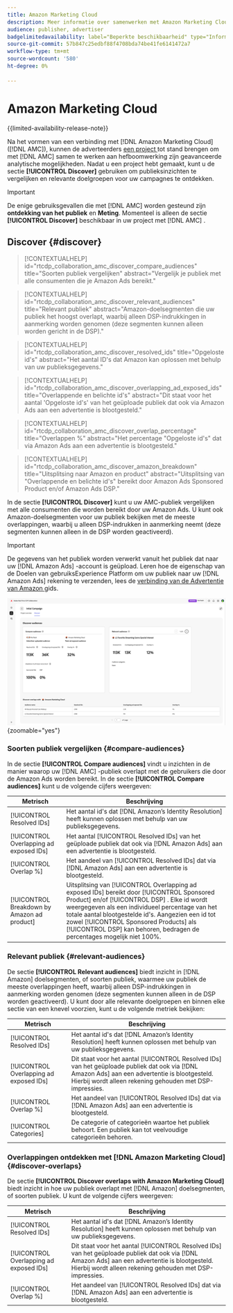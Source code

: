 ```yaml
---
title: Amazon Marketing Cloud
description: Meer informatie over samenwerken met Amazon Marketing Cloud in Real-Time CDP Collaboration.
audience: publisher, advertiser
badgelimitedavailability: label="Beperkte beschikbaarheid" type="Informative" url="https://helpx.adobe.com/legal/product-descriptions/real-time-customer-data-platform-collaboration.html newtab=true"
source-git-commit: 57b847c25edbf88f4708bda74be41fe6141472a7
workflow-type: tm+mt
source-wordcount: '580'
ht-degree: 0%

---
```


# Amazon Marketing Cloud

{{limited-availability-release-note}}

Na het vormen van een verbinding met [!DNL Amazon Marketing Cloud] ([!DNL AMC]), kunnen de adverteerders [ een project ](../manage-projects.md#create-project) tot stand brengen om met [!DNL AMC] samen te werken aan hefboomwerking zijn geavanceerde analytische mogelijkheden. Nadat u een project hebt gemaakt, kunt u de sectie **[!UICONTROL Discover]** gebruiken om publieksinzichten te vergelijken en relevante doelgroepen voor uw campagnes te ontdekken.

>[!IMPORTANT]
>
>De enige gebruiksgevallen die met [!DNL AMC] worden gesteund zijn **ontdekking van het publiek** en **Meting**. Momenteel is alleen de sectie **[!UICONTROL Discover]** beschikbaar in uw project met [!DNL AMC] .

## Discover {#discover}

>[!CONTEXTUALHELP]
>id="rtcdp_collaboration_amc_discover_compare_audiences"
>title="Soorten publiek vergelijken"
>abstract="Vergelijk je publiek met alle consumenten die je Amazon Ads bereikt."

>[!CONTEXTUALHELP]
>id="rtcdp_collaboration_amc_discover_relevant_audiences"
>title="Relevant publiek"
>abstract="Amazon-doelsegmenten die uw publiek het hoogst overlapt, waarbij alleen DSP-indrukkingen in aanmerking worden genomen (deze segmenten kunnen alleen worden gericht in de DSP)."

>[!CONTEXTUALHELP]
>id="rtcdp_collaboration_amc_discover_resolved_ids"
>title="Opgeloste id&#39;s"
>abstract="Het aantal ID&#39;s dat Amazon kan oplossen met behulp van uw publieksgegevens."

>[!CONTEXTUALHELP]
>id="rtcdp_collaboration_amc_discover_overlapping_ad_exposed_ids"
>title="Overlappende en belichte id&#39;s"
>abstract="Dit staat voor het aantal &#39;Opgeloste id&#39;s&#39; van het geüploade publiek dat ook via Amazon Ads aan een advertentie is blootgesteld."

>[!CONTEXTUALHELP]
>id="rtcdp_collaboration_amc_discover_overlap_percentage"
>title="Overlappen %"
>abstract="Het percentage &quot;Opgeloste id&#39;s&quot; dat via Amazon Ads aan een advertentie is blootgesteld."

>[!CONTEXTUALHELP]
>id="rtcdp_collaboration_amc_discover_amazon_breakdown"
>title="Uitsplitsing naar Amazon en product"
>abstract="Uitsplitsing van &quot;Overlappende en belichte id&#39;s&quot; bereikt door Amazon Ads Sponsored Product en/of Amazon Ads DSP."

In de sectie **[!UICONTROL Discover]** kunt u uw AMC-publiek vergelijken met alle consumenten die worden bereikt door uw Amazon Ads. U kunt ook Amazon-doelsegmenten voor uw publiek bekijken met de meeste overlappingen, waarbij u alleen DSP-indrukken in aanmerking neemt (deze segmenten kunnen alleen in de DSP worden geactiveerd).

>[!IMPORTANT]
>
>De gegevens van het publiek worden verwerkt vanuit het publiek dat naar uw [!DNL Amazon Ads] -account is geüpload. Leren hoe de eigenschap van de Doelen van gebruiksExperience Platform om uw publiek naar uw [!DNL Amazon Ads] rekening te verzenden, lees de [ verbinding van de Advertentie van Amazon ](https://experienceleague.adobe.com/en/docs/experience-platform/destinations/catalog/advertising/amazon-ads) gids.

![ ontdekt sectie in een project met Amazon Marketing Cloud.](/help/assets/collaborate/advertising-platforms/amc-discover.png){zoomable="yes"}

### Soorten publiek vergelijken {#compare-audiences}

In de sectie **[!UICONTROL Compare audiences]** vindt u inzichten in de manier waarop uw [!DNL AMC] -publiek overlapt met de gebruikers die door de Amazon Ads worden bereikt. In de sectie **[!UICONTROL Compare audiences]** kunt u de volgende cijfers weergeven:

| Metrisch | Beschrijving |
|--------------------------------|---------------------------------------------------------------------------------------------------|
| [!UICONTROL Resolved IDs] | Het aantal id&#39;s dat [!DNL Amazon’s Identity Resolution] heeft kunnen oplossen met behulp van uw publieksgegevens. |
| [!UICONTROL Overlapping ad exposed IDs] | Het aantal [!UICONTROL Resolved IDs] van het geüploade publiek dat ook via [!DNL Amazon Ads] aan een advertentie is blootgesteld. |
| [!UICONTROL Overlap %] | Het aandeel van [!UICONTROL Resolved IDs] dat via [!DNL Amazon Ads] aan een advertentie is blootgesteld. |
| [!UICONTROL Breakdown by Amazon ad product] | Uitsplitsing van [!UICONTROL Overlapping ad exposed IDs] bereikt door [!UICONTROL Sponsored Product] en/of [!UICONTROL DSP] . Elke id wordt weergegeven als een individueel percentage van het totale aantal blootgestelde id&#39;s. Aangezien een id tot zowel [!UICONTROL Sponsored Products] als [!UICONTROL DSP] kan behoren, bedragen de percentages mogelijk niet 100%. |


### Relevant publiek {#relevant-audiences}

De sectie **[!UICONTROL Relevant audiences]** biedt inzicht in [!DNL Amazon] doelsegmenten, of soorten publiek, waarmee uw publiek de meeste overlappingen heeft, waarbij alleen DSP-indrukkingen in aanmerking worden genomen (deze segmenten kunnen alleen in de DSP worden geactiveerd). U kunt door alle relevante doelgroepen en binnen elke sectie van een knevel voorzien, kunt u de volgende metriek bekijken:

| Metrisch | Beschrijving |
|--------------------------------|---------------------------------------------------------------------------------------------------|
| [!UICONTROL Resolved IDs] | Het aantal id&#39;s dat [!DNL Amazon’s Identity Resolution] heeft kunnen oplossen met behulp van uw publieksgegevens. |
| [!UICONTROL Overlapping ad exposed IDs] | Dit staat voor het aantal [!UICONTROL Resolved IDs] van het geüploade publiek dat ook via [!DNL Amazon Ads] aan een advertentie is blootgesteld. Hierbij wordt alleen rekening gehouden met DSP-impressies. |
| [!UICONTROL Overlap %] | Het aandeel van [!UICONTROL Resolved IDs] dat via [!DNL Amazon Ads] aan een advertentie is blootgesteld. |
| [!UICONTROL Categories] | De categorie of categorieën waartoe het publiek behoort. Een publiek kan tot veelvoudige categorieën behoren. |

### Overlappingen ontdekken met [!DNL Amazon Marketing Cloud] {#discover-overlaps}

De sectie **[!UICONTROL Discover overlaps with Amazon Marketing Cloud]** biedt inzicht in hoe uw publiek overlapt met [!DNL Amazon] doelsegmenten, of soorten publiek. U kunt de volgende cijfers weergeven:

| Metrisch | Beschrijving |
|--------------------------------|---------------------------------------------------------------------------------------------------|
| [!UICONTROL Resolved IDs] | Het aantal id&#39;s dat [!DNL Amazon’s Identity Resolution] heeft kunnen oplossen met behulp van uw publieksgegevens. |
| [!UICONTROL Overlapping ad exposed IDs] | Dit staat voor het aantal [!UICONTROL Resolved IDs] van het geüploade publiek dat ook via [!DNL Amazon Ads] aan een advertentie is blootgesteld. Hierbij wordt alleen rekening gehouden met DSP-impressies. |
| [!UICONTROL Overlap %] | Het aandeel van [!UICONTROL Resolved IDs] dat via [!DNL Amazon Ads] aan een advertentie is blootgesteld. |